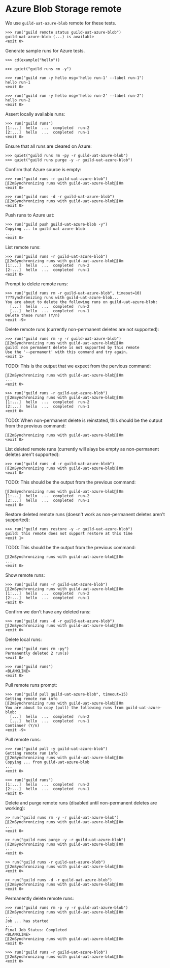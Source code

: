 # Azure Blob Storage remote

We use `guild-uat-azure-blob` remote for these tests.

    >>> run("guild remote status guild-uat-azure-blob")
    guild-uat-azure-blob (...) is available
    <exit 0>

Generate sample runs for Azure tests.

    >>> cd(example("hello"))

    >>> quiet("guild runs rm -y")

    >>> run("guild run -y hello msg='hello run-1' --label run-1")
    hello run-1
    <exit 0>

    >>> run("guild run -y hello msg='hello run-2' --label run-2")
    hello run-2
    <exit 0>

Assert locally available runs:

    >>> run("guild runs")
    [1:...]  hello  ...  completed  run-2
    [2:...]  hello  ...  completed  run-1
    <exit 0>

Ensure that all runs are cleared on Azure:

    >>> quiet("guild runs rm -py -r guild-uat-azure-blob")
    >>> quiet("guild runs purge -y -r guild-uat-azure-blob")

Confirm that Azure source is empty:

    >>> run("guild runs -r guild-uat-azure-blob")
    [2mSynchronizing runs with guild-uat-azure-blob[0m
    <exit 0>

    >>> run("guild runs -d -r guild-uat-azure-blob")
    [2mSynchronizing runs with guild-uat-azure-blob[0m
    <exit 0>

Push runs to Azure uat:

    >>> run("guild push guild-uat-azure-blob -y")
    Copying ... to guild-uat-azure-blob
    ...
    <exit 0>

List remote runs:

    >>> run("guild runs -r guild-uat-azure-blob")
    [2mSynchronizing runs with guild-uat-azure-blob[0m
    [1:...]  hello  ...  completed  run-2
    [2:...]  hello  ...  completed  run-1
    <exit 0>

Prompt to delete remote runs:

    >>> run("guild runs rm -r guild-uat-azure-blob", timeout=10)
    ???Synchronizing runs with guild-uat-azure-blob...
    You are about to delete the following runs on guild-uat-azure-blob:
      [...]  hello  ...  completed  run-2
      [...]  hello  ...  completed  run-1
    Delete these runs? (Y/n)
    <exit -9>

Delete remote runs (currently non-permanent deletes are not
supported):

    >>> run("guild runs rm -y -r guild-uat-azure-blob")
    [2mSynchronizing runs with guild-uat-azure-blob[0m
    guild: non permanent delete is not supported by this remote
    Use the '--permanent' with this command and try again.
    <exit 1>

TODO: This is the output that we expect from the pervious command:

    [2mSynchronizing runs with guild-uat-azure-blob[0m
    ...
    <exit 0>

    >>> run("guild runs -r guild-uat-azure-blob")
    [2mSynchronizing runs with guild-uat-azure-blob[0m
    [1:...]  hello  ...  completed  run-2
    [2:...]  hello  ...  completed  run-1
    <exit 0>

TODO: When non-permanent delete is reinstated, this should be the
output from the previous command:

    [2mSynchronizing runs with guild-uat-azure-blob[0m
    <exit 0>

List deleted remote runs (currently will alays be empty as
non-permanent deletes aren't supported):

    >>> run("guild runs -d -r guild-uat-azure-blob")
    [2mSynchronizing runs with guild-uat-azure-blob[0m
    <exit 0>

TODO: This should be the output from the previous command:

    [2mSynchronizing runs with guild-uat-azure-blob[0m
    [1:...]  hello  ...  completed  run-2
    [2:...]  hello  ...  completed  run-1
    <exit 0>

Restore deleted remote runs (doesn't work as non-permanent deletes
aren't supported):

    >>> run("guild runs restore -y -r guild-uat-azure-blob")
    guild: this remote does not support restore at this time
    <exit 1>

TODO: This should be the output from the previous command:

    [2mSynchronizing runs with guild-uat-azure-blob[0m
    ...
    <exit 0>

Show remote runs:

    >>> run("guild runs -r guild-uat-azure-blob")
    [2mSynchronizing runs with guild-uat-azure-blob[0m
    [1:...]  hello  ...  completed  run-2
    [2:...]  hello  ...  completed  run-1
    <exit 0>

Confirm we don't have any deleted runs:

    >>> run("guild runs -d -r guild-uat-azure-blob")
    [2mSynchronizing runs with guild-uat-azure-blob[0m
    <exit 0>

Delete local runs:

    >>> run("guild runs rm -py")
    Permanently deleted 2 run(s)
    <exit 0>

    >>> run("guild runs")
    <BLANKLINE>
    <exit 0>

Pull remote runs prompt:

    >>> run("guild pull guild-uat-azure-blob", timeout=15)
    Getting remote run info
    [2mSynchronizing runs with guild-uat-azure-blob[0m
    You are about to copy (pull) the following runs from guild-uat-azure-blob:
      [...]  hello  ...  completed  run-2
      [...]  hello  ...  completed  run-1
    Continue? (Y/n)
    <exit -9>

Pull remote runs:

    >>> run("guild pull -y guild-uat-azure-blob")
    Getting remote run info
    [2mSynchronizing runs with guild-uat-azure-blob[0m
    Copying ... from guild-uat-azure-blob
    ...
    <exit 0>

    >>> run("guild runs")
    [1:...]  hello  ...  completed  run-2
    [2:...]  hello  ...  completed  run-1
    <exit 0>

Delete and purge remote runs (disabled until non-permanent deletes are
working):

    >> run("guild runs rm -y -r guild-uat-azure-blob")
    [2mSynchronizing runs with guild-uat-azure-blob[0m
    ...
    <exit 0>

    >> run("guild runs purge -y -r guild-uat-azure-blob")
    [2mSynchronizing runs with guild-uat-azure-blob[0m
    ...
    <exit 0>

    >> run("guild runs -r guild-uat-azure-blob")
    [2mSynchronizing runs with guild-uat-azure-blob[0m
    <exit 0>

    >> run("guild runs -d -r guild-uat-azure-blob")
    [2mSynchronizing runs with guild-uat-azure-blob[0m
    <exit 0>

Permanently delete remote runs:

    >>> run("guild runs rm -p -y -r guild-uat-azure-blob")
    [2mSynchronizing runs with guild-uat-azure-blob[0m
    ...
    Job ... has started
    ...
    Final Job Status: Completed
    <BLANKLINE>
    [2mSynchronizing runs with guild-uat-azure-blob[0m
    <exit 0>

    >>> run("guild runs -r guild-uat-azure-blob")
    [2mSynchronizing runs with guild-uat-azure-blob[0m
    <exit 0>

